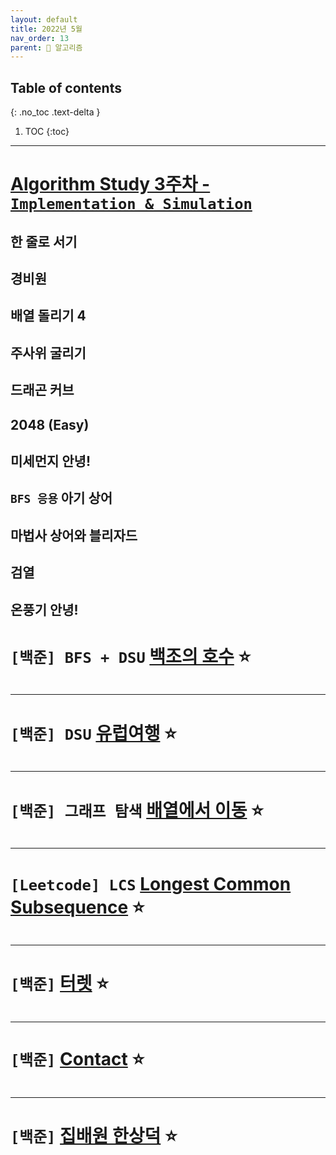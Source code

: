 ```yaml
---
layout: default
title: 2022년 5월
nav_order: 13
parent: 🐢 알고리즘
---
```

## Table of contents
{: .no_toc .text-delta }

1. TOC
{:toc}

---

# **[Algorithm Study 3주차 - `Implementation & Simulation`](https://github.com/PowerAlgorithm/Algorithm-Study/tree/main/%5BWeek3%20-%20Implementation%20%26%20Simulation%5D/%EC%A0%95%ED%98%84%EC%A4%80)**

## 한 줄로 서기
## 경비원
## 배열 돌리기 4
## 주사위 굴리기
## 드래곤 커브
## 2048 (Easy)
## 미세먼지 안녕!
## `BFS 응용` 아기 상어
## 마법사 상어와 블리자드
## 검열
## 온풍기 안녕!


# **`[백준] BFS + DSU` [백조의 호수](https://www.acmicpc.net/problem/3197)** ⭐

```java
```

***

# **`[백준] DSU` [유럽여행](https://www.acmicpc.net/problem/1185)** ⭐

```java
```

***

# **`[백준] 그래프 탐색` [배열에서 이동](https://www.acmicpc.net/problem/1981)** ⭐

```java

```

***

# **`[Leetcode] LCS` [Longest Common Subsequence](https://leetcode.com/problems/longest-common-subsequence/)** ⭐

```java

```

***

# **`[백준]` [터렛](https://www.acmicpc.net/problem/1002)** ⭐

```java

```

***

# **`[백준]` [Contact](https://www.acmicpc.net/problem/1013)** ⭐

```java

```

***

# **`[백준]` [집배원 한상덕](https://www.acmicpc.net/problem/2842)** ⭐
